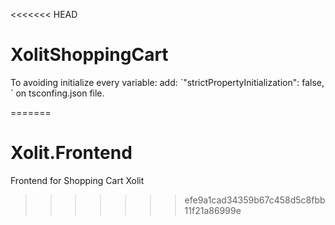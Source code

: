 <<<<<<< HEAD
# XolitShoppingCart


To avoiding initialize every variable:
add: ´"strictPropertyInitialization": false,´
on tsconfing.json file.


=======
# Xolit.Frontend
Frontend for Shopping Cart Xolit
>>>>>>> efe9a1cad34359b67c458d5c8fbb11f21a86999e
